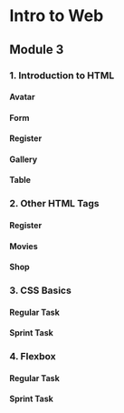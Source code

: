 # Intro to Web

## Module 3

### 1. Introduction to HTML

#### Avatar

#### Form

#### Register

#### Gallery

#### Table

### 2. Other HTML Tags

#### Register

#### Movies

#### Shop

### 3. CSS Basics

#### Regular Task

#### Sprint Task

### 4. Flexbox

#### Regular Task

#### Sprint Task
